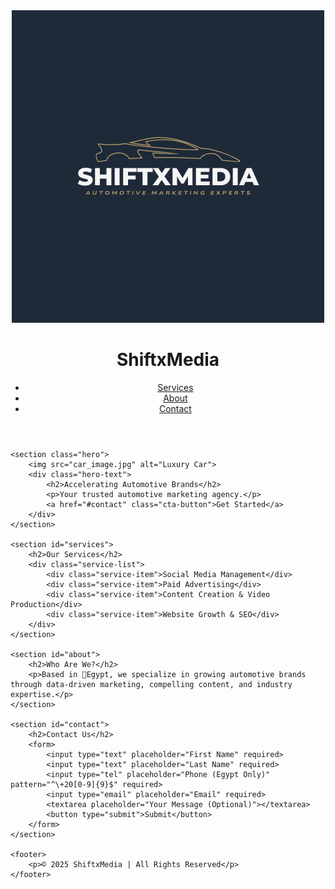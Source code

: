 <!DOCTYPE html>
<html lang="en">
<head>
    <meta charset="UTF-8">
    <meta name="viewport" content="width=device-width, initial-scale=1.0">
    <title>ShiftxMedia | Automotive Marketing Experts</title>
    <link rel="stylesheet" href="styles.css">
</head>
<body>
    <header>
        <div class="logo-container">
            <img src="ShiftxMedia.png" alt="ShiftxMedia Logo">
            <h1>ShiftxMedia</h1>
        </div>
        <nav>
            <ul>
                <li><a href="#services">Services</a></li>
                <li><a href="#about">About</a></li>
                <li><a href="#contact">Contact</a></li>
            </ul>
        </nav>
    </header>

    <section class="hero">
        <img src="car_image.jpg" alt="Luxury Car">
        <div class="hero-text">
            <h2>Accelerating Automotive Brands</h2>
            <p>Your trusted automotive marketing agency.</p>
            <a href="#contact" class="cta-button">Get Started</a>
        </div>
    </section>

    <section id="services">
        <h2>Our Services</h2>
        <div class="service-list">
            <div class="service-item">Social Media Management</div>
            <div class="service-item">Paid Advertising</div>
            <div class="service-item">Content Creation & Video Production</div>
            <div class="service-item">Website Growth & SEO</div>
        </div>
    </section>

    <section id="about">
        <h2>Who Are We?</h2>
        <p>Based in 📍Egypt, we specialize in growing automotive brands through data-driven marketing, compelling content, and industry expertise.</p>
    </section>

    <section id="contact">
        <h2>Contact Us</h2>
        <form>
            <input type="text" placeholder="First Name" required>
            <input type="text" placeholder="Last Name" required>
            <input type="tel" placeholder="Phone (Egypt Only)" pattern="^\+20[0-9]{9}$" required>
            <input type="email" placeholder="Email" required>
            <textarea placeholder="Your Message (Optional)"></textarea>
            <button type="submit">Submit</button>
        </form>
    </section>

    <footer>
        <p>© 2025 ShiftxMedia | All Rights Reserved</p>
    </footer>
</body>
</html>
